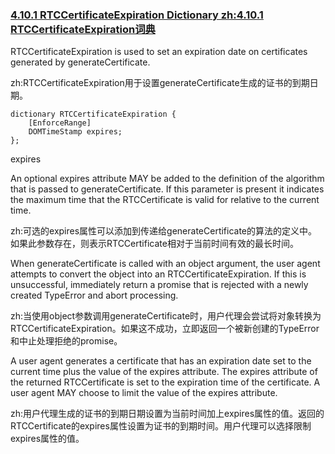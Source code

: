 ### [4.10.1 RTCCertificateExpiration Dictionary zh:4.10.1 RTCCertificateExpiration词典](http://w3c.github.io/webrtc-pc/#rtccertificateexpiration-dictionary)

RTCCertificateExpiration is used to set an expiration date on certificates generated by generateCertificate.

zh:RTCCertificateExpiration用于设置generateCertificate生成的证书的到期日期。


```
dictionary RTCCertificateExpiration {
    [EnforceRange]
    DOMTimeStamp expires;
};
```

expires

An optional expires attribute MAY be added to the definition of the algorithm that is passed to generateCertificate. If this parameter is present it indicates the maximum time that the RTCCertificate is valid for relative to the current time.

zh:可选的expires属性可以添加到传递给generateCertificate的算法的定义中。如果此参数存在，则表示RTCCertificate相对于当前时间有效的最长时间。

When generateCertificate is called with an object argument, the user agent attempts to convert the object into an RTCCertificateExpiration. If this is unsuccessful, immediately return a promise that is rejected with a newly created TypeError and abort processing.

zh:当使用object参数调用generateCertificate时，用户代理会尝试将对象转换为RTCCertificateExpiration。如果这不成功，立即返回一个被新创建的TypeError和中止处理拒绝的promise。

A user agent generates a certificate that has an expiration date set to the current time plus the value of the expires attribute. The expires attribute of the returned RTCCertificate is set to the expiration time of the certificate. A user agent MAY choose to limit the value of the expires attribute.

zh:用户代理生成的证书的到期日期设置为当前时间加上expires属性的值。返回的RTCCertificate的expires属性设置为证书的到期时间。用户代理可以选择限制expires属性的值。
